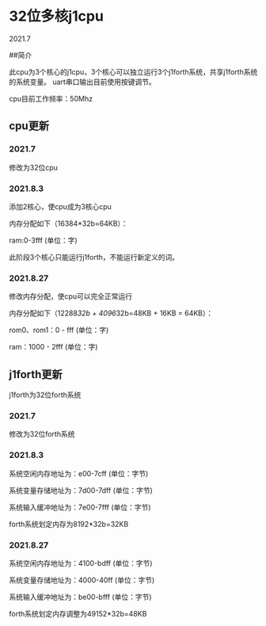 # 32位多核j1cpu

2021.7

##简介

此cpu为3个核心的j1cpu，3个核心可以独立运行3个j1forth系统，共享j1forth系统的系统变量。
uart串口输出目前使用按键调节。

cpu目前工作频率：50Mhz

## cpu更新

### 2021.7
修改为32位cpu

### 2021.8.3
添加2核心，使cpu成为3核心cpu

内存分配如下（16384*32b=64KB）：

ram:0-3fff	(单位：字)

此阶段3个核心只能运行j1forth，不能运行新定义的词。

### 2021.8.27

修改内存分配，使cpu可以完全正常运行

内存分配如下（12288*32b + 4096*32b=48KB + 16KB = 64KB）：

rom0、rom1：0 - fff	(单位：字)

ram：1000 - 2fff		(单位：字)

## j1forth更新

j1forth为32位forth系统

### 2021.7

修改为32位forth系统

### 2021.8.3

系统空闲内存地址为：e00-7cff	(单位：字节)

系统变量存储地址为：7d00-7dff	(单位：字节)

系统输入缓冲地址为：7e00-7fff	(单位：字节)

forth系统划定内存为8192*32b=32KB

### 2021.8.27

系统空闲内存地址为：4100-bdff	(单位：字节)

系统变量存储地址为：4000-40ff	(单位：字节)

系统输入缓冲地址为：be00-bfff	(单位：字节)

forth系统划定内存调整为49152*32b=48KB